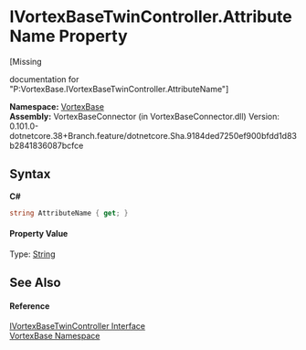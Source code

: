 # IVortexBaseTwinController.AttributeName Property 
 

\[Missing <summary> documentation for "P:VortexBase.IVortexBaseTwinController.AttributeName"\]

**Namespace:**&nbsp;<a href="N_VortexBase.md">VortexBase</a><br />**Assembly:**&nbsp;VortexBaseConnector (in VortexBaseConnector.dll) Version: 0.101.0-dotnetcore.38+Branch.feature/dotnetcore.Sha.9184ded7250ef900bfdd1d83b2841836087bcfce

## Syntax

**C#**<br />
``` C#
string AttributeName { get; }
```


#### Property Value
Type: <a href="https://docs.microsoft.com/dotnet/api/system.string" target="_blank">String</a>

## See Also


#### Reference
<a href="T_VortexBase_IVortexBaseTwinController.md">IVortexBaseTwinController Interface</a><br /><a href="N_VortexBase.md">VortexBase Namespace</a><br />